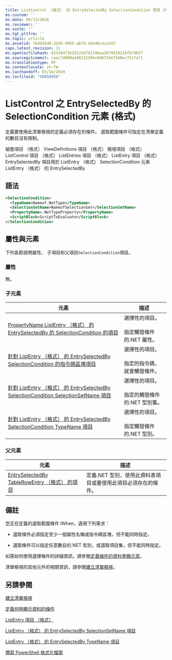 ```yaml
---
title: ListControl （格式） 的 EntrySelectedBy SelectionCondition 項目 |Microsoft Docs
ms.custom: ''
ms.date: 09/13/2016
ms.reviewer: ''
ms.suite: ''
ms.tgt_pltfrm: ''
ms.topic: article
ms.assetid: 7649d5d0-2b56-49b5-a670-dde46caca343
caps.latest.revision: 11
ms.openlocfilehash: 633204f3b181316761746ea2679910216fb74657
ms.sourcegitcommit: caac7d098a448232304c9d6728e7340ec7517a71
ms.translationtype: MT
ms.contentlocale: zh-TW
ms.lasthandoff: 03/16/2019
ms.locfileid: "58058958"
---
```

# <a name="selectioncondition-element-for-entryselectedby-for-listcontrol-format"></a>ListControl 之 EntrySelectedBy 的 SelectionCondition 元素 (格式)

定義要使用此清單檢視的定義必須存在的條件。 選取範圍條件可指定在清單定義的數目沒有限制。

組態項目 （格式） ViewDefinitions 項目 （格式） 檢視項目 （格式） ListControl 項目 （格式） ListEntries 項目 （格式） ListEntry 項目 （格式） EntrySelectedBy 項目用於 ListEntry （格式） SelectionCondition 元素ListEntry （格式） 的 EntrySelectedBy

## <a name="syntax"></a>語法

```xml
<SelectionCondition>
  <TypeName>Nameof.NetType</TypeName>
  <SelectionSetName>NameofSelectionSet</SelectionSetName>
  <PropertyName>.NetTypeProperty</PropertyName>
  <ScriptBlock>ScriptToEvaluate</ScriptBlock>
</SelectionCondition>
```

## <a name="attributes-and-elements"></a>屬性與元素

下列各節說明屬性、 子項目和父項目`SelectionCondition`項目。

### <a name="attributes"></a>屬性

無。

### <a name="child-elements"></a>子元素

|元素|描述|
|-------------|-----------------|
|[PropertyName ListEntry （格式） 的 EntrySelectedBy 的 SelectionCondition 的項目](./propertyname-element-for-selectioncondition-for-entryselectedby-for-listcontrol-format.md)|選擇性的項目。<br /><br /> 指定觸發條件的.NET 屬性。|
|[針對 ListEntry （格式） 的 EntrySelectedBy SelectionCondition 的指令碼區塊項目](./scriptblock-element-for-selectioncondition-for-entryselectedby-for-listcontrol-format.md)|選擇性的項目。<br /><br /> 指定的指令碼，就會觸發條件。|
|[針對 ListEntry （格式） 的 EntrySelectedBy SelectionCondition SelectionSetName 項目](./selectionsetname-element-for-selectioncondition-for-entryselectedby-for-listentry-format.md)|選擇性的項目。<br /><br /> 指定的觸發條件的.NET 型別集。|
|[針對 ListEntry （格式） 的 EntrySelectedBy SelectionCondition TypeName 項目](./typename-element-for-selectioncondition-for-entryselectedby-for-listcontrol-format.md)|選擇性的項目。<br /><br /> 指定觸發條件的.NET 型別。|

### <a name="parent-elements"></a>父元素

|元素|描述|
|-------------|-----------------|
|[EntrySelectedBy TableRowEntry （格式） 的項目](./entryselectedby-element-for-tablerowentry-for-tablecontrol-format.md)|定義.NET 型別，使用此資料表項目或要使用此項目必須存在的條件。|

## <a name="remarks"></a>備註

您正在定義的選取範圍條件 lWhen，適用下列需求：

- 選取條件必須指定至少一個屬性名稱或指令碼區塊，但不能同時指定。

- 選取條件可以指定任意數目的.NET 型別，或選取項目集，但不能同時指定。

如需如何使用選擇條件的詳細資訊，請參閱[定義條件的資料會顯示當](./defining-conditions-for-displaying-data.md)。

清單檢視的其他元件的相關資訊，請參閱[建立清單檢視](./creating-a-list-view.md)。

## <a name="see-also"></a>另請參閱

[建立清單檢視](./creating-a-list-view.md)

[定義何時顯示資料的條件](./defining-conditions-for-displaying-data.md)

[ListEntry 項目 （格式）](./listentry-element-for-listcontrol-format.md)

[ListEntry （格式） 的 EntrySelectedBy SelectionSetName 項目](./selectionsetname-element-for-entryselectedby-for-listcontrol-format.md)

[ListEntry （格式） 的 EntrySelectedBy TypeName 項目](http://msdn.microsoft.com/en-us/fcd4daa6-f3fd-43f7-a468-03c582d34533)

[撰寫 PowerShell 格式化檔案](./writing-a-powershell-formatting-file.md)
